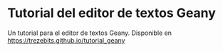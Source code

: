 # Tutorial del editor de textos Geany

Un tutorial para el editor de textos Geany. Disponible en <https://trezebits.github.io/tutorial_geany>
